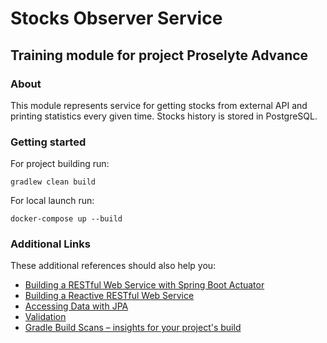 # Stocks Observer Service
## Training module for project Proselyte Advance

### About
This module represents service for getting stocks from external API and printing statistics every given time.
Stocks history is stored in PostgreSQL.

### Getting started
For project building run:
```  
gradlew clean build 
```
For local launch run:
```  
docker-compose up --build 
```
### Additional Links
These additional references should also help you:
* [Building a RESTful Web Service with Spring Boot Actuator](https://spring.io/guides/gs/actuator-service/)
* [Building a Reactive RESTful Web Service](https://spring.io/guides/gs/reactive-rest-service/)
* [Accessing Data with JPA](https://spring.io/guides/gs/accessing-data-jpa/)
* [Validation](https://spring.io/guides/gs/validating-form-input/)
* [Gradle Build Scans – insights for your project's build](https://scans.gradle.com#gradle)

